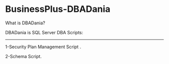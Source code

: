 # BusinessPlus-DBADania
What is DBADania?

DBADania is SQL Server DBA Scripts:
____________________________________
1-Security Plan Management Script .

2-Schema Script.


